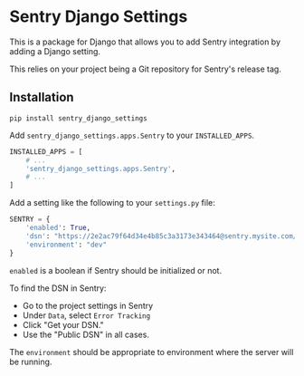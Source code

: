 # Sentry Django Settings

This is a package for Django that allows you to add Sentry integration by adding a Django setting.

This relies on your project being a Git repository for Sentry's release tag.

## Installation

`pip install sentry_django_settings`

Add `sentry_django_settings.apps.Sentry` to your `INSTALLED_APPS`.

```python
INSTALLED_APPS = [
    # ...
    'sentry_django_settings.apps.Sentry',
    # ...
]
```

Add a setting like the following to your `settings.py` file:

```python
SENTRY = {
    'enabled': True,
    'dsn': "https://2e2ac79f64d34e4b85c3a3173e343464@sentry.mysite.com/5",
    'environment': "dev"
}
```

`enabled` is a boolean if Sentry should be initialized or not.

To find the DSN in Sentry:

- Go to the project settings in Sentry
- Under `Data`, select `Error Tracking`
- Click "Get your DSN."
- Use the "Public DSN" in all cases.

The `environment` should be appropriate to environment where the server will be running.